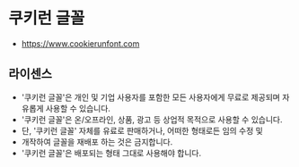 # 쿠키런 글꼴
* https://www.cookierunfont.com

## 라이센스
* '쿠키런 글꼴'은 개인 및 기업 사용자를 포함한 모든 사용자에게 무료로 제공되며
자유롭게 사용할 수 있습니다.
* '쿠키런 글꼴'은 온/오프라인, 상품, 광고 등 상업적 목적으로 사용할 수 있습니다.
* 단, '쿠키런 글꼴' 자체를 유료로 판매하거나, 어떠한 형태로든 임의 수정 및
* 개작하여 글꼴을 재배포 하는 것은 금지합니다.
* '쿠키런 글꼴'은 배포되는 형태 그대로 사용해야 합니다. 
